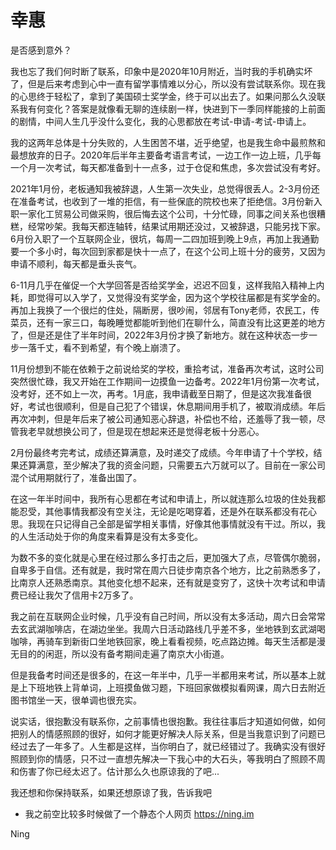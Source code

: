 # 幸惠

是否感到意外？

我也忘了我们何时断了联系，印象中是2020年10月附近，当时我的手机确实坏了，但是后来考虑到心中一直有留学事情难以分心，所以没有尝试联系你。现在我的心思终于轻松了，拿到了美国硕士奖学金，终于可以出去了。如果问那么久没联系我有何变化？答案是就像看无聊的连续剧一样，快进到下一季同样能接的上前面的剧情，中间人生几乎没什么变化，我的心思都放在考试-申请-考试-申请上。

我的这两年总体是十分失败的，人生困苦不堪，近乎绝望，也是我生命中最煎熬和最想放弃的日子。2020年后半年主要备考语言考试，一边工作一边上班，几乎每一个月一次考试，每天都准备到十一点多，过于仓促和焦虑，多次尝试没有考好。

2021年1月份，老板通知我被辞退，人生第一次失业，总觉得很丢人。2-3月份还在准备考试，也收到了一堆的拒信，有一些保底的院校也来了拒绝信。3月份新入职一家化工贸易公司做采购，很后悔去这个公司，十分忙碌，同事之间关系也很糟糕，经常吵架。我每天都连轴转，结果试用期还没过，又被辞退，只能另找下家。6月份入职了一个互联网企业，很坑，每周一二四加班到晚上9点，再加上我通勤要一个多小时，每次回到家都是快十一点了，在这个公司上班十分的疲劳，又因为申请不顺利，每天都是垂头丧气。

6-11月几乎在催促一个大学回答是否给奖学金，迟迟不回复，这样我陷入精神上内耗，即觉得可以入学了，又觉得没有奖学金，因为这个学校往届都是有奖学金的。再加上我换了一个很烂的住处，隔断房，很吵闹，邻居有Tony老师，农民工，传菜员，还有一家三口，每晚睡觉都能听到他们在聊什么，简直没有比这更差的地方了，但是还是住了半年时间，2022年3月份才换了新地方。就在这种状态一步一步一落千丈，看不到希望，有个晚上崩溃了。

11月份想到不能在依赖于之前说给奖的学校，重拾考试，准备再次考试，这时公司突然很忙碌，我又开始在工作期间一边摸鱼一边备考。2022年1月份第一次考试，没考好，还不如上一次，再考。1月底，我申请截至日期了，但是这次我准备很好，考试也很顺利，但是自己犯了个错误，休息期间用手机了，被取消成绩。年后再次冲刺，但是年后来了被公司通知恶心辞退，补偿也不给，还羞辱了我一顿，尽管我老早就想换公司了，但是现在想起来还是觉得老板十分恶心。

2月份最终考完考试，成绩还算满意，及时递交了成绩。今年申请了十个学校，结果还算满意，至少解决了我的资金问题，只需要五六万就可以了。目前在一家公司混个试用期就行了，准备出国了。

在这一年半时间中，我所有心思都在考试和申请上，所以就连那么垃圾的住处我都能忍受，其他事情我都没有空关注，无论是吃喝穿着，还是外在联系都没有花心思。我现在只记得自己全部是留学相关事情，好像其他事情就没有干过。所以，我的人生活动处于你的角度来看算是没有太多变化。

为数不多的变化就是心里在经过那么多打击之后，更加强大了点，尽管偶尔脆弱，自卑多于自信。还有就是，我时常在周六日徒步南京各个地方，比之前熟悉多了，比南京人还熟悉南京。其他变化想不起来，还有就是变穷了，这快十次考试和申请费已经让我欠了信用卡2万多了。

我之前在互联网企业时候，几乎没有自己时间，所以没有太多活动，周六日会常常去玄武湖咖啡店，在湖边坐坐。我周六日活动路线几乎差不多，坐地铁到玄武湖喝咖啡，再骑车到新街口坐地铁回家，晚上看看视频，吃点路边摊。每天生活都是漫无目的的闲逛，所以没有备考期间走遍了南京大小街道。

但是我备考时间还是很多的，在这一年半中，几乎一半都用来考试，所以基本上就是上下班地铁上背单词，上班摸鱼做习题，下班回家做模拟看网课，周六日去附近图书馆坐一天，很单调也很充实。

说实话，很抱歉没有联系你，之前事情也很抱歉。我往往事后才知道如何做，如何把别人的情感照顾的很好，如何才能更好解决人际关系，但是当我意识到了问题已经过去了一年多了。人生都是这样，当你明白了，就已经错过了。我确实没有很好照顾到你的情感，只不过一直想先解决一下我心中的大石头，等我明白了照顾不周和伤害了你已经太迟了。估计那么久也原谅我的了吧...

我还想和你保持联系，如果还想原谅了我，告诉我吧

* 我之前空比较多时候做了一个静态个人网页 https://ning.im

Ning
